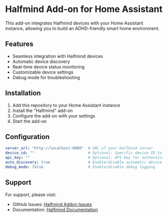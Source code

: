 # Halfmind Add-on for Home Assistant

This add-on integrates Halfmind devices with your Home Assistant instance, allowing you to build an ADHD-friendly smart home environment.

## Features

- Seamless integration with Halfmind devices
- Automatic device discovery
- Real-time device status monitoring
- Customizable device settings
- Debug mode for troubleshooting

## Installation

1. Add this repository to your Home Assistant instance
2. Install the "Halfmind" add-on
3. Configure the add-on with your settings
4. Start the add-on

## Configuration

```yaml
server_url: "http://localhost:8080"  # URL of your Halfmind server
device_id: ""                        # Optional: Specific device ID to connect
api_key: ""                          # Optional: API key for authentication
auto_discovery: true                 # Enable/disable automatic device discovery
debug_mode: false                    # Enable/disable debug logging
```

## Support

For support, please visit:
- GitHub Issues: [Halfmind Addon Issues](https://github.com/ChangeClock/Halfmind-Addon/issues)
- Documentation: [Halfmind Documentation](https://github.com/ChangeClock/Halfmind-Addon/blob/main/halfmind/DOCS.md)
